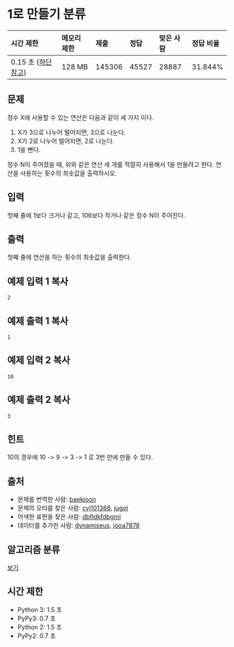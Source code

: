 # 1로 만들기 분류

| 시간 제한                                                    | 메모리 제한 | 제출   | 정답  | 맞은 사람 | 정답 비율 |
| :----------------------------------------------------------- | :---------- | :----- | :---- | :-------- | :-------- |
| 0.15 초 ([하단 참고](https://www.acmicpc.net/problem/1463#)) | 128 MB      | 145306 | 45527 | 28887     | 31.844%   |

## 문제

정수 X에 사용할 수 있는 연산은 다음과 같이 세 가지 이다.

1. X가 3으로 나누어 떨어지면, 3으로 나눈다.
2. X가 2로 나누어 떨어지면, 2로 나눈다.
3. 1을 뺀다.

정수 N이 주어졌을 때, 위와 같은 연산 세 개를 적절히 사용해서 1을 만들려고 한다. 연산을 사용하는 횟수의 최솟값을 출력하시오.

## 입력

첫째 줄에 1보다 크거나 같고, 106보다 작거나 같은 정수 N이 주어진다.

## 출력

첫째 줄에 연산을 하는 횟수의 최솟값을 출력한다.

## 예제 입력 1 복사

```
2
```

## 예제 출력 1 복사

```
1
```

## 예제 입력 2 복사

```
10
```

## 예제 출력 2 복사

```
3
```

## 힌트

10의 경우에 10 -> 9 -> 3 -> 1 로 3번 만에 만들 수 있다.

## 출처

- 문제를 번역한 사람: [baekjoon](https://www.acmicpc.net/user/baekjoon)
- 문제의 오타를 찾은 사람: [cyj101366](https://www.acmicpc.net/user/cyj101366), [jugol](https://www.acmicpc.net/user/jugol)
- 어색한 표현을 찾은 사람: [dbfldkfdbgml](https://www.acmicpc.net/user/dbfldkfdbgml)
- 데이터를 추가한 사람: [dynamiseus](https://www.acmicpc.net/user/dynamiseus), [jooa7878](https://www.acmicpc.net/user/jooa7878)

## 알고리즘 분류

[보기](https://www.acmicpc.net/problem/1463#)

## 시간 제한

- Python 3: 1.5 초
- PyPy3: 0.7 초
- Python 2: 1.5 초
- PyPy2: 0.7 초